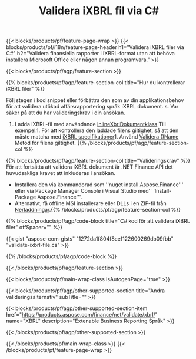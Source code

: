 ﻿---
title: Validera iXBRL fil via C#
description: Samplingskod för filens iXBRL validering. Använd API exempelkod för att validera sats iXBRL filer inom .NET baserade program. 
url: /sv/net/validate/ixbrl/
family: finance
platformtag: net
feature: validate
informat: iXBRL
outformat: 
otherformats: 
---
{{< blocks/products/pf/feature-page-wrap >}}
{{< blocks/products/pf/i18n/feature-page-header h1="Validera iXBRL filer via C#" h2="Validera finansiella rapporter i iXBRL-format utan att behöva installera Microsoft Office eller någon annan programvara." >}}

{{< blocks/products/pf/agp/feature-section >}}

{{% blocks/products/pf/agp/feature-section-col title="Hur du kontrollerar iXBRL filer" %}}

Följ stegen i kod snippet eller förbättra den som av din applikationsbehov för att validera utökad affärsrapportering språk iXBRL dokument. s. Var säker på att du har valideringskrav i din ansökan.

1. Ladda iXBRL-fil med användande [InlineXbrlDokumentklass](https://apireference.aspose.com/finance/net/aspose.finance.xbrl.inline/inlinexbrldocument) Till exempel.1. För att kontrollera den laddade filens giltighet, så att den måste matcha med [iXBRL specifikationer](http://www.xbrl.org/specification/inlinexbrl-part1/rec-2013-11-18/inlinexbrl-part1-rec-2013-11-18.html)1. Använd [Validera ()Name](https://apireference.aspose.com/finance/net/aspose.finance.xbrl.inline/inlinexbrldocument/methods/validate) Metod för filens giltighet.
{{% /blocks/products/pf/agp/feature-section-col %}}

{{% blocks/products/pf/agp/feature-section-col title="Valideringskrav" %}}
För att fortsätta att validera iXBRL dokument är .NET Finance API det huvudsakliga kravet att inkluderas i ansökan. 
- Installera den via kommandorad som ''nuget install Aspose.Finance''' eller via Package Manager Console i Visual Studio med'' 'Install-Package Aspose.Finance'''.
- Alternativt, få offline MSI installerare eller DLLs i en ZIP-fil från [Nerladdningar](https://downloads.aspose.com/finance/net).{{% /blocks/products/pf/agp/feature-section-col %}}

{{% blocks/products/pf/agp/code-block title="C# kod för att validera iXBRL filer" offSpacer="" %}}

{{< gist "aspose-com-gists" "1272da1f804f8cef122600269db09fbb" "validate-ixbrl-file.cs" >}}

{{% /blocks/products/pf/agp/code-block %}}

{{< /blocks/products/pf/agp/feature-section >}}

{{< blocks/products/pf/main-wrap-class isAutogenPage="true" >}}

{{< blocks/products/pf/agp/other-supported-section title="Andra valideringsalternativ" subTitle="" >}}

{{< blocks/products/pf/agp/other-supported-section-item href="https://products.aspose.com/finance/net/validate/xbrl/" name="XBRL" description="Extenable Business Reporting Språk" >}}

{{< /blocks/products/pf/agp/other-supported-section >}}

{{< /blocks/products/pf/main-wrap-class >}}
{{< /blocks/products/pf/feature-page-wrap >}}